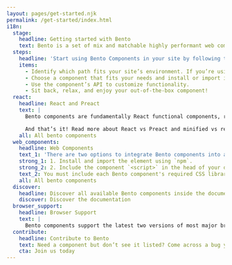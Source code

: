 ```yaml
---
layout: pages/get-started.njk
permalink: /get-started/index.html
i18n:
  stage:
    headline: Getting started with Bento
    text: Bento is a set of mix and matchable highly performant web components that are easily customizable to meet your site functionality needs. Bento components are well-tested, compatible across modern browsers, and work in many development environments. You can use one, some or all Bento components on your site! And, since Bento components are self-maintaining, they work with any other framework or components library.
  steps:
    headline: 'Start using Bento Components in your site by following these easy steps:'
    items:
      - Identify which path fits your site’s environment. If you’re using React or Preact to render your pages, go with the React version, in all other cases, try the Web Components version.
      - Choose a component that fits your needs and install or import it.
      - Use the component’s API to customize functionality.
      - Sit back, relax, and enjoy your out-of-the-box component!
  react:
    headline: React and Preact
    text: |
      Bento components are fundamentally React functional components, released as Preact or React, and in regular or minified builds. Install each Bento component as needed, via npm, then import it as desired. The shown example uses the React `<BentoAccordion>` in regular build.

      And that’s it! Read more about React vs Preact and minified vs regular builds in our Importing and using Bento components guide.
    all: All bento components
  web_components:
    headline: Web Components
    text_1: 'There are two options to integrate Bento components into an HTML document:'
    strong_1: 1. Install and import the element using `npm`.
    strong_2: 2. Include the component `<script>` in the head of your document.
    text_2: You must include each Bento component's required CSS library before adding custom styles to avoid layout shifts on load. To guarantee best loading performance, it’s best to inline the light-weight pre-upgrade styles directly into the page. See each component's section on layout and style for further details.
    all: All bento components
  discover:
    headline: Discover all available Bento components inside the documentation.
    discover: Discover the documentation
  browser_support:
    headline: Browser Support
    text: |
      Bento components support the latest two versions of most major browsers like Chrome, Firefox, Edge, Safari, Opera and UC Browser. We support desktop, phone, tablet and the web view version of these respective browsers.
  contribute:
    headline: Contribute to Bento
    text: Need a component but don’t see it listed? Come across a bug you know how to fix? Great news! Bento is open source under the AMP Project, and we couldn’t do it without our amazing community. Join us and start contributing today!
    cta: Join us today
---
```

